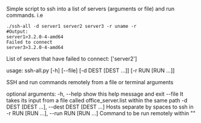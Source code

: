 
Simple script to ssh into a list of servers (arguments or file) and run commands. 
i.e
```
./ssh-all -d server1 server2 server3 -r uname -r
#Output:
server1>3.2.0-4-amd64
Failed to connect
server3>3.2.0-4-amd64
```
List of  severs that have failed to connect: ['server2']

usage: ssh-all.py [-h] [--file] [-d DEST [DEST ...]] [-r RUN [RUN ...]]

SSH and run commands remotely from a file or terminal arguments

optional arguments:
  -h, --help            show this help message and exit
  --file                It takes its input from a file called office_server.list within the same path
  -d DEST [DEST ...], --dest DEST [DEST ...] Hosts separate by spaces to ssh in
  -r RUN [RUN ...], --run RUN [RUN ...] Command to be run remotely within ""

